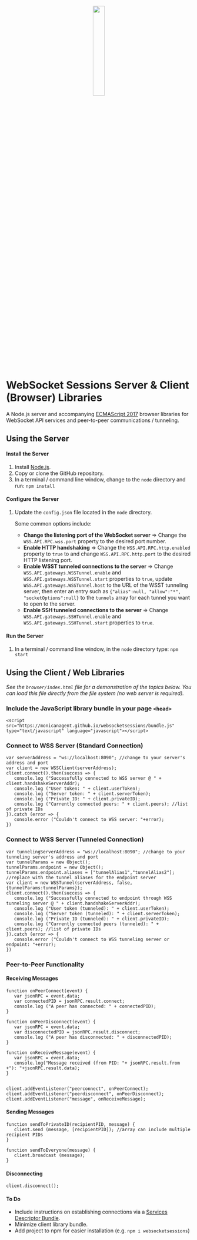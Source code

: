 <p align="center"><img src="https://user-images.githubusercontent.com/9059336/58511806-90a82a80-8169-11e9-9175-7643effc9b00.png" width="25%" height="25%"></p>

# WebSocket Sessions Server & Client (Browser) Libraries

A Node.js server and accompanying [ECMAScript 2017](https://www.ecma-international.org/ecma-262/8.0/) browser libraries for WebSocket API services and peer-to-peer communications / tunneling.

## Using the Server

#### Install the Server

1. Install [Node.js](https://nodejs.org/).
2. Copy or clone the GitHub repository.
2. In a terminal / command line window, change to the `node` directory and run: `npm install`

#### Configure the Server

1. Update the `config.json` file located in the `node` directory.

   Some common options include:

   - **Change the listening port of the WebSocket server** => Change the `WSS.API.RPC.wss.port` property to the desired port number.
   - **Enable HTTP handshaking** => Change the `WSS.API.RPC.http.enabled` property to `true` to  and change `WSS.API.RPC.http.port` to the desired HTTP listening port.
   - **Enable WSST tunneled connections to the server** => Change `WSS.API.gateways.WSSTunnel.enable` and `WSS.API.gateways.WSSTunnel.start` properties to `true`, update `WSS.API.gateways.WSSTunnel.host` to the URL of the WSST tunneling server, then enter an entry such as `{"alias":null, "allow":"*", "socketOptions":null}` to the `tunnels` array for each tunnel you want to open to the server.
   - **Enable SSH tunneled connections to the server** => Change `WSS.API.gateways.SSHTunnel.enable` and `WSS.API.gateways.SSHTunnel.start` properties to `true`.

#### Run the Server

1. In a terminal / command line window, in the `node` directory type: `npm start`


## Using the Client / Web Libraries

_See the `browser/index.html` file for a demonstration of the topics below. You can load this file directly from the file system (no web server is required)._

### Include the JavaScript library bundle in your page `<head>`

`<script src="https://monicanagent.github.io/websocketsessions/bundle.js" type="text/javascript" language="javascript"></script>`

### Connect to WSS Server (Standard Connection)

```
var serverAddress = "ws://localhost:8090"; //change to your server's address and port
var client = new WSSClient(serverAddress);
client.connect().then(success => {
   console.log ("Successfully connected to WSS server @ " + client.handshakeServerAddr);
   console.log ("User token: " + client.userToken);
   console.log ("Server token: " + client.serverToken);
   console.log ("Private ID: " + client.privateID);
   console.log ("Currently connected peers: " + client.peers); //list of private IDs
}).catch (error => {
   console.error ("Couldn't connect to WSS server: "+error);
})
```

### Connect to WSS Server (Tunneled Connection)

```
var tunnelingServerAddress = "ws://localhost:8090"; //change to your tunneling server's address and port
var tunnelParams = new Object();
tunnelParams.endpoint = new Object();
tunnelParams.endpoint.aliases = ["tunnelAlias1","tunnelAlias2"]; //replace with the tunnel aliases for the endpoint server
var client = new WSSTunnel(serverAddress, false, {tunnelParams:tunnelParams});
client.connect().then(success => {
   console.log ("Successfully connected to endpoint through WSS tunneling server @ " + client.handshakeServerAddr);
   console.log ("User token (tunneled): " + client.userToken);
   console.log ("Server token (tunneled): " + client.serverToken);
   console.log ("Private ID (tunneled): " + client.privateID);
   console.log ("Currently connected peers (tunneled): " + client.peers); //list of private IDs
}).catch (error => {
   console.error ("Couldn't connect to WSS tunneling server or endpoint: "+error);
})
```

### Peer-to-Peer Functionality

#### Receiving Messages

```
function onPeerConnect(event) {
   var jsonRPC = event.data;
   var connectedPID = jsonRPC.result.connect;
   console.log ("A peer has connected: " + connectedPID);
}

function onPeerDisconnect(event) {
   var jsonRPC = event.data;
   var disconnectedPID = jsonRPC.result.disconnect;
   console.log ("A peer has disconnected: " + disconnectedPID);
}

function onReceiveMessage(event) {
   var jsonRPC = event.data;
   console.log("Message received (from PID: "+ jsonRPC.result.from +"): "+jsonRPC.result.data);
}


client.addEventListener("peerconnect", onPeerConnect);
client.addEventListener("peerdisconnect", onPeerDisconnect);
client.addEventListener("message", onReceiveMessage);

```

#### Sending Messages

```
function sendToPrivateID(recipientPID, message) {
   client.send (message, [recipientPID]); //array can include multiple recipient PIDs
}

function sendToEveryone(message) {
   client.broadcast (message);
}
```

#### Disconnecting


```
client.disconnect();
```

#### To Do

- Include instructions on establishing connections via a [Services Descriptor Bundle](https://github.com/monicanagent/sdb).
- Minimize client library bundle.
- Add project to npm for easier installation (e.g. `npm i websocketsessions`)
